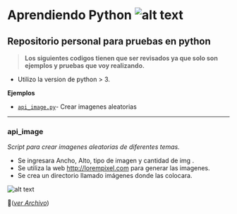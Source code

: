 [logo]: https://bugs.python.org/@@file/favicon.ico "Logo"
[imgVideo_api_image]: https://lh5.googleusercontent.com/Uhr1osiE28mpwSoIaolhiirCmLyVF8cZM7yADG9iZujSwhrl2tlDzXt5BYmyTtqD8IZwKLH4fhKWxKE=w1920-h974


# Aprendiendo Python ![alt text][logo]

## Repositorio personal para pruebas en python 

>**Los siguientes codigos tienen que ser revisados ya que solo son ejemplos y pruebas que voy realizando.**

+ Utilizo la version de python > 3. 

**Ejemplos**

+ [`api_image.py`](#api_image)- Crear imagenes aleatorias

***

### **api_image** 

*Script para crear imagenes aleatorias de diferentes temas.*

+ Se ingresara Ancho, Alto, tipo de imagen y cantidad de img . 
+ Se utiliza la web http://lorempixel.com para generar las imagenes. 
+ Se crea un directorio llamado imágenes donde las colocara.

![alt text][imgVideo_api_image]

:page_facing_up:(*[ver Archivo](../master/archivos/api_image.py)*)

